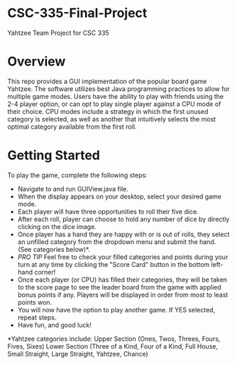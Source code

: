# CSC-335-Final-Project
Yahtzee Team Project for CSC 335
# Overview
This repo provides a GUI implementation of the popular board game Yahtzee.
The software utilizes best Java programming practices to allow for multiple game modes.
Users have the ability to play with friends using the 2-4 player option, or can opt to play single player against a CPU mode of their choice.
CPU modes include a strategy in which the first unused category is selected, as well as another that intuitively selects the most optimal category available from the first roll.
# Getting Started
To play the game, complete the following steps:
- Navigate to and run GUIView.java file.
- When the display appears on your desktop, select your desired game mode.
- Each player will have three opportunities to roll their five dice.
- After each roll, player can choose to hold any number of dice by directly clicking on the dice image.
- Once player has a hand they are happy with or is out of rolls, they select an unfilled category from the dropdown menu and submit the hand. (See categories below)*.
- *PRO TIP* Feel free to check your filled categories and points during your turn at any time by clicking the "Score Card" button in the bottom left-hand corner!
- Once each player (or CPU) has filled their categories, they will be taken to the score page to see the leader board from the game with applied bonus points if any. Players will be displayed in order from most to least points won.
- You will now have the option to play another game. If YES selected, repeat steps.
- Have fun, and good luck!



*Yahtzee categories include: 
Upper Section (Ones, Twos, Threes, Fours, Fives, Sixes)
Lower Section (Three of a Kind, Four of a Kind, Full House, Small Straight, Large Straight, Yahtzee, Chance)
